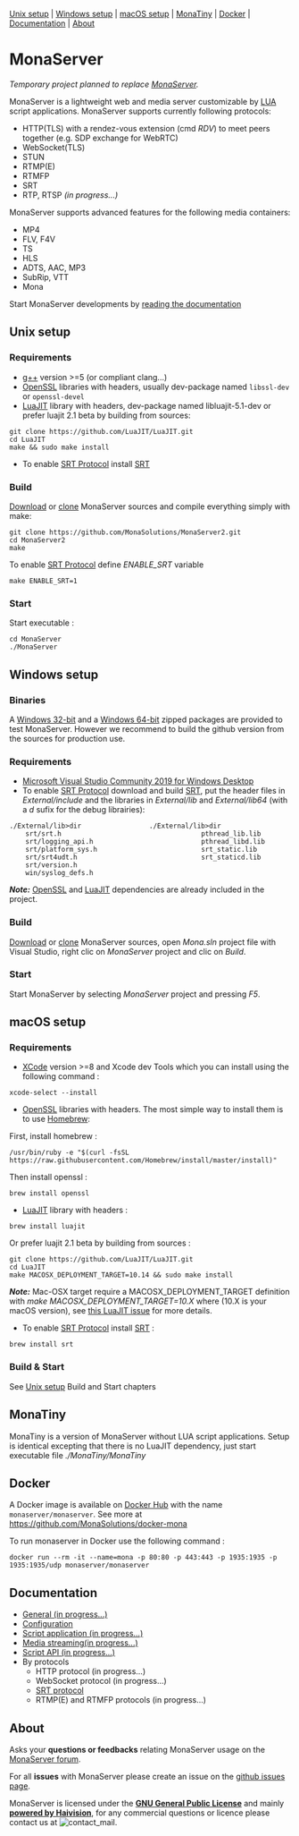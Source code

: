 [Unix setup](#Unix-setup) | [Windows setup](#Windows-setup) | [macOS setup](#macOS-setup) | [MonaTiny](#MonaTiny) | [Docker](#Docker) | [Documentation](#Documentation) | [About](#About)

# MonaServer

*Temporary project planned to replace [MonaServer](https://github.com/MonaSolutions/MonaServer).*

MonaServer is a lightweight web and media server customizable by [LUA](https://www.lua.org/) script applications.
MonaServer supports currently following protocols:
- HTTP(TLS) with a rendez-vous extension (cmd *RDV*) to meet peers together (e.g. SDP exchange for WebRTC)
- WebSocket(TLS)
- STUN
- RTMP(E)
- RTMFP
- SRT
- RTP, RTSP *(in progress...)*

MonaServer supports advanced features for the following media containers:
- MP4
- FLV, F4V
- TS
- HLS
- ADTS, AAC, MP3
- SubRip, VTT
- Mona

Start MonaServer developments by [reading the documentation](#Documentation)

## Unix setup

### Requirements
- [g++](https://gcc.gnu.org/) version >=5 (or compliant clang...)
- [OpenSSL](https://www.openssl.org/) libraries with headers, usually dev-package named `libssl-dev` or `openssl-devel`
- [LuaJIT](http://luajit.org/) library with headers, dev-package named libluajit-5.1-dev or prefer luajit 2.1 beta by building from sources:
```
git clone https://github.com/LuaJIT/LuaJIT.git
cd LuaJIT
make && sudo make install
```

- To enable [SRT Protocol] install [SRT]

### Build
[Download] or [clone] MonaServer sources and compile everything simply with make:
```
git clone https://github.com/MonaSolutions/MonaServer2.git
cd MonaServer2
make
```
To enable [SRT Protocol] define *ENABLE_SRT* variable
```
make ENABLE_SRT=1
```

### Start
Start executable :
```
cd MonaServer
./MonaServer
```

## Windows setup

### Binaries
A [Windows 32-bit](https://sourceforge.net/projects/monaserver/files/MonaServer/MonaServer_Win32.zip/download) and a [ Windows 64-bit](https://sourceforge.net/projects/monaserver/files/MonaServer/MonaServer_Win64.zip/download) zipped packages are provided to test MonaServer. However we recommend to build the github version from the sources for production use.

### Requirements
- [Microsoft Visual Studio Community 2019 for Windows Desktop](https://visualstudio.microsoft.com/thank-you-downloading-visual-studio/?sku=Community&rel=16)
- To enable [SRT Protocol] download and build [SRT], put the header files in *External/include* and the libraries in *External/lib* and *External/lib64* (with a *d* sufix for the debug librairies):
```
./External/lib>dir                 ./External/lib>dir
    srt/srt.h                                   pthread_lib.lib
    srt/logging_api.h                           pthread_libd.lib
    srt/platform_sys.h                          srt_static.lib
    srt/srt4udt.h                               srt_staticd.lib
    srt/version.h
    win/syslog_defs.h
```

***Note:*** [OpenSSL](https://www.openssl.org/) and [LuaJIT](http://luajit.org/) dependencies are already included in the project.

### Build
[Download] or [clone] MonaServer sources, open *Mona.sln* project file with Visual Studio, right clic on *MonaServer* project and clic on *Build*.

### Start
Start MonaServer by selecting *MonaServer* project and pressing *F5*.

## macOS setup

### Requirements
- [XCode](https://apps.apple.com/us/app/xcode/id497799835) version >=8 and Xcode dev Tools which you can install using the following command :
```
xcode-select --install
```
- [OpenSSL](https://www.openssl.org/) libraries with headers. The most simple way to install them is to use [Homebrew](https://brew.sh/index_it):

First, install homebrew :
```
/usr/bin/ruby -e "$(curl -fsSL https://raw.githubusercontent.com/Homebrew/install/master/install)"
```
Then install openssl :
```
brew install openssl
```
- [LuaJIT](http://luajit.org/) library with headers :
```
brew install luajit
```
Or prefer luajit 2.1 beta by building from sources :
```
git clone https://github.com/LuaJIT/LuaJIT.git
cd LuaJIT
make MACOSX_DEPLOYMENT_TARGET=10.14 && sudo make install
```
***Note:*** Mac-OSX target require a MACOSX_DEPLOYMENT_TARGET definition with *make MACOSX_DEPLOYMENT_TARGET=10.X* where (10.X is your macOS version), see [this LuaJIT issue](https://github.com/LuaJIT/LuaJIT/issues/484) for more details.

- To enable [SRT Protocol] install [SRT] :
```
brew install srt
```

### Build & Start
See [Unix setup](#Unix-setup) Build and Start chapters

## MonaTiny
MonaTiny is a version of MonaServer without LUA script applications.
Setup is identical excepting that there is no LuaJIT dependency, just start executable file *./MonaTiny/MonaTiny*

## Docker

A Docker image is available on [Docker Hub](https://hub.docker.com/) with the name `monaserver/monaserver`.
See more at https://github.com/MonaSolutions/docker-mona

To run monaserver in Docker use the following command :
```
docker run --rm -it --name=mona -p 80:80 -p 443:443 -p 1935:1935 -p 1935:1935/udp monaserver/monaserver
```

## Documentation
- [General (in progress...)](https://docs.google.com/document/d/1SS_mdvzDxkKZ7M1264BFGPMYXPjaV3yGUqqCzJEDs4g/edit?usp=sharing)
- [Configuration](https://github.com/MonaSolutions/MonaServer2/blob/master/MonaServer/MonaServer.ini)
- [Script application (in progress...)](https://docs.google.com/document/d/1CwgbPv8iIgIC8Z_hYEVa8eSzRUSz1O8EpH6ZzYq7YxA/edit?usp=sharing)
- [Media streaming(in progress...)](https://docs.google.com/document/d/1cFhsGHtlALM3AajktEhVzXzfn5rfa5_e7djUYWawsrM/edit?usp=sharing)
- [Script API (in progress...)](https://docs.google.com/document/d/1MJRvLOUW6i9aQEun7-67IQUm3j_veg2-r127i37n7GM/edit?usp=sharing)
- By protocols
    - HTTP protocol (in progress...)
    - WebSocket protocol (in progress...)
    - [SRT protocol](https://docs.google.com/presentation/d/1WB_K4omIQ6LFW-dIoK77MNy8LcQL28sTknD6DFfUXvI/edit?usp=sharing)
    - RTMP(E) and RTMFP protocols (in progress...)


## About
Asks your __questions or feedbacks__ relating MonaServer usage on the [MonaServer forum](https://groups.google.com/forum/#!forum/monaserver).

For all __issues__ with MonaServer please create an issue on the [github issues page](https://github.com/MonaSolutions/MonaServer2/issues).

MonaServer is licensed under the **[GNU General Public License]** and mainly **[powered by Haivision](https://www.haivision.com/)**, for any commercial questions or licence please contact us at ![contact_mail].

[SRT]: https://github.com/Haivision/srt
[SRT protocol]: https://www.srtalliance.org/
[Download]: https://codeload.github.com/MonaSolutions/MonaServer2/zip/master
[clone]: https://github.com/MonaSolutions/MonaServer2
[GNU General Public License]: http://www.gnu.org/licenses/
[contact_mail]: https://services.nexodyne.com/email/customicon/CUlFO7mGlaQmRdvbwDkob5dSi6L7Gw%3D%3D/FzgjAUw%3D/000000/ffffff/ffffff/0/image.png
